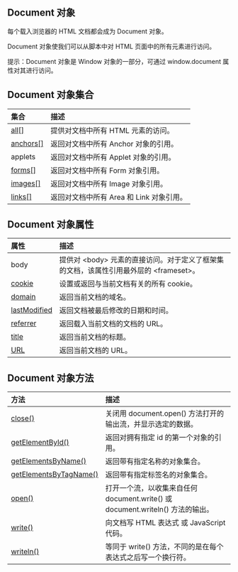 ## Document 对象

每个载入浏览器的 HTML 文档都会成为 Document 对象。

Document 对象使我们可以从脚本中对 HTML 页面中的所有元素进行访问。

提示：Document 对象是 Window 对象的一部分，可通过 window.document 属性对其进行访问。

## Document 对象集合

| 集合 | 描述 |
| :--- | :--- |
| [all\[\]](http://www.w3school.com.cn/jsref/coll_doc_all.asp) | 提供对文档中所有 HTML 元素的访问。 |
| [anchors\[\]](http://www.w3school.com.cn/jsref/coll_doc_anchors.asp) | 返回对文档中所有 Anchor 对象的引用。 |
| applets | 返回对文档中所有 Applet 对象的引用。 |
| [forms\[\]](http://www.w3school.com.cn/jsref/coll_doc_forms.asp) | 返回对文档中所有 Form 对象引用。 |
| [images\[\]](http://www.w3school.com.cn/jsref/coll_doc_images.asp) | 返回对文档中所有 Image 对象引用。 |
| [links\[\]](http://www.w3school.com.cn/jsref/coll_doc_links.asp) | 返回对文档中所有 Area 和 Link 对象引用。 |

## Document 对象属性

| 属性 | 描述 |
| :--- | :--- |
| body | 提供对 &lt;body&gt; 元素的直接访问。对于定义了框架集的文档，该属性引用最外层的 &lt;frameset&gt;。 |
| [cookie](http://www.w3school.com.cn/jsref/prop_doc_cookie.asp) | 设置或返回与当前文档有关的所有 cookie。 |
| [domain](http://www.w3school.com.cn/jsref/prop_doc_domain.asp) | 返回当前文档的域名。 |
| [lastModified](http://www.w3school.com.cn/jsref/prop_doc_lastmodified.asp) | 返回文档被最后修改的日期和时间。 |
| [referrer](http://www.w3school.com.cn/jsref/prop_doc_referrer.asp) | 返回载入当前文档的文档的 URL。 |
| [title](http://www.w3school.com.cn/jsref/prop_doc_title.asp) | 返回当前文档的标题。 |
| [URL](http://www.w3school.com.cn/jsref/prop_doc_url.asp) | 返回当前文档的 URL。 |

## Document 对象方法

| 方法 | 描述 |
| :--- | :--- |
| [close\(\)](http://www.w3school.com.cn/jsref/met_doc_close.asp) | 关闭用 document.open\(\) 方法打开的输出流，并显示选定的数据。 |
| [getElementById\(\)](http://www.w3school.com.cn/jsref/met_doc_getelementbyid.asp) | 返回对拥有指定 id 的第一个对象的引用。 |
| [getElementsByName\(\)](http://www.w3school.com.cn/jsref/met_doc_getelementsbyname.asp) | 返回带有指定名称的对象集合。 |
| [getElementsByTagName\(\)](http://www.w3school.com.cn/jsref/met_doc_getelementsbytagname.asp) | 返回带有指定标签名的对象集合。 |
| [open\(\)](http://www.w3school.com.cn/jsref/met_doc_open.asp) | 打开一个流，以收集来自任何 document.write\(\) 或 document.writeln\(\) 方法的输出。 |
| [write\(\)](http://www.w3school.com.cn/jsref/met_doc_write.asp) | 向文档写 HTML 表达式 或 JavaScript 代码。 |
| [writeln\(\)](http://www.w3school.com.cn/jsref/met_doc_writeln.asp) | 等同于 write\(\) 方法，不同的是在每个表达式之后写一个换行符。  |



